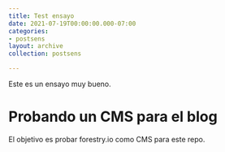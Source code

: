 ```yaml
---
title: Test ensayo
date: 2021-07-19T00:00:00.000-07:00
categories:
- postsens
layout: archive
collection: postsens

---
```

Este es un ensayo muy bueno. 

# Probando un CMS para el blog

El objetivo es probar forestry.io como CMS para este repo.